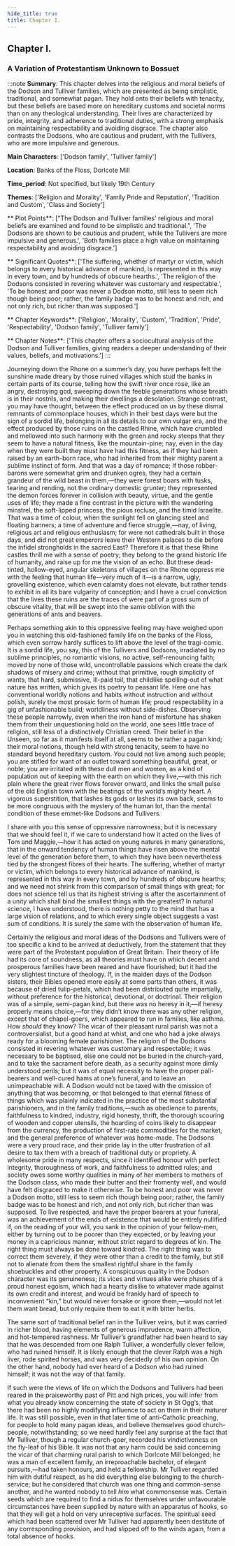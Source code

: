 ```yaml
---
hide_title: true
title: Chapter I.
---
```

## Chapter I.
### A Variation of Protestantism Unknown to Bossuet 
:::note
**Summary**:
This chapter delves into the religious and moral beliefs of the Dodson and Tulliver families, which are presented as being simplistic, traditional, and somewhat pagan. They hold onto their beliefs with tenacity, but these beliefs are based more on hereditary customs and societal norms than on any theological understanding. Their lives are characterized by pride, integrity, and adherence to traditional duties, with a strong emphasis on maintaining respectability and avoiding disgrace. The chapter also contrasts the Dodsons, who are cautious and prudent, with the Tullivers, who are more impulsive and generous.

**Main Characters**:
['Dodson family', 'Tulliver family']

**Location**:
Banks of the Floss, Dorlcote Mill

**Time_period**:
Not specified, but likely 19th Century

**Themes**:
['Religion and Morality', 'Family Pride and Reputation', 'Tradition and Custom', 'Class and Society']

** Plot Points**:
["The Dodson and Tulliver families' religious and moral beliefs are examined and found to be simplistic and traditional.", 'The Dodsons are shown to be cautious and prudent, while the Tullivers are more impulsive and generous.', 'Both families place a high value on maintaining respectability and avoiding disgrace.']

** Significant Quotes**:
['The suffering, whether of martyr or victim, which belongs to every historical advance of mankind, is represented in this way in every town, and by hundreds of obscure hearths.', 'The religion of the Dodsons consisted in revering whatever was customary and respectable.', 'To be honest and poor was never a Dodson motto, still less to seem rich though being poor; rather, the family badge was to be honest and rich, and not only rich, but richer than was supposed.']

** Chapter Keywords**:
['Religion', 'Morality', 'Custom', 'Tradition', 'Pride', 'Respectability', 'Dodson family', 'Tulliver family']

** Chapter Notes**:
['This chapter offers a sociocultural analysis of the Dodson and Tulliver families, giving readers a deeper understanding of their values, beliefs, and motivations.']
:::


  Journeying down the Rhone on a summer’s day, you have perhaps felt the sunshine made dreary by those ruined villages which stud the banks in certain parts of its course, telling how the swift river once rose, like an angry, destroying god, sweeping down the feeble generations whose breath is in their nostrils, and making their dwellings a desolation. Strange contrast, you may have thought, between the effect produced on us by these dismal remnants of commonplace houses, which in their best days were but the sign of a sordid life, belonging in all its details to our own vulgar era, and the effect produced by those ruins on the castled Rhine, which have crumbled and mellowed into such harmony with the green and rocky steeps that they seem to have a natural fitness, like the mountain-pine; nay, even in the day when they were built they must have had this fitness, as if they had been raised by an earth-born race, who had inherited from their mighty parent a sublime instinct of form. And that was a day of romance; If those robber-barons were somewhat grim and drunken ogres, they had a certain grandeur of the wild beast in them,—they were forest boars with tusks, tearing and rending, not the ordinary domestic grunter; they represented the demon forces forever in collision with beauty, virtue, and the gentle uses of life; they made a fine contrast in the picture with the wandering minstrel, the soft-lipped princess, the pious recluse, and the timid Israelite. That was a time of colour, when the sunlight fell on glancing steel and floating banners; a time of adventure and fierce struggle,—nay, of living, religious art and religious enthusiasm; for were not cathedrals built in those days, and did not great emperors leave their Western palaces to die before the infidel strongholds in the sacred East? Therefore it is that these Rhine castles thrill me with a sense of poetry; they belong to the grand historic life of humanity, and raise up for me the vision of an echo. But these dead-tinted, hollow-eyed, angular skeletons of villages on the Rhone oppress me with the feeling that human life—very much of it—is a narrow, ugly, grovelling existence, which even calamity does not elevate, but rather tends to exhibit in all its bare vulgarity of conception; and I have a cruel conviction that the lives these ruins are the traces of were part of a gross sum of obscure vitality, that will be swept into the same oblivion with the generations of ants and beavers. 

  Perhaps something akin to this oppressive feeling may have weighed upon you in watching this old-fashioned family life on the banks of the Floss, which even sorrow hardly suffices to lift above the level of the tragi-comic. It is a sordid life, you say, this of the Tullivers and Dodsons, irradiated by no sublime principles, no romantic visions, no active, self-renouncing faith; moved by none of those wild, uncontrollable passions which create the dark shadows of misery and crime; without that primitive, rough simplicity of wants, that hard, submissive, ill-paid toil, that childlike spelling-out of what nature has written, which gives its poetry to peasant life. Here one has conventional worldly notions and habits without instruction and without polish, surely the most prosaic form of human life; proud respectability in a gig of unfashionable build; worldliness without side-dishes. Observing these people narrowly, even when the iron hand of misfortune has shaken them from their unquestioning hold on the world, one sees little trace of religion, still less of a distinctively Christian creed. Their belief in the Unseen, so far as it manifests itself at all, seems to be rather a pagan kind; their moral notions, though held with strong tenacity, seem to have no standard beyond hereditary custom. You could not live among such people; you are stifled for want of an outlet toward something beautiful, great, or noble; you are irritated with these dull men and women, as a kind of population out of keeping with the earth on which they live,—with this rich plain where the great river flows forever onward, and links the small pulse of the old English town with the beatings of the world’s mighty heart. A vigorous superstition, that lashes its gods or lashes its own back, seems to be more congruous with the mystery of the human lot, than the mental condition of these emmet-like Dodsons and Tullivers. 

  I share with you this sense of oppressive narrowness; but it is necessary that we should feel it, if we care to understand how it acted on the lives of Tom and Maggie,—how it has acted on young natures in many generations, that in the onward tendency of human things have risen above the mental level of the generation before them, to which they have been nevertheless tied by the strongest fibres of their hearts. The suffering, whether of martyr or victim, which belongs to every historical advance of mankind, is represented in this way in every town, and by hundreds of obscure hearths; and we need not shrink from this comparison of small things with great; for does not science tell us that its highest striving is after the ascertainment of a unity which shall bind the smallest things with the greatest? In natural science, I have understood, there is nothing petty to the mind that has a large vision of relations, and to which every single object suggests a vast sum of conditions. It is surely the same with the observation of human life. 

  Certainly the religious and moral ideas of the Dodsons and Tullivers were of too specific a kind to be arrived at deductively, from the statement that they were part of the Protestant population of Great Britain. Their theory of life had its core of soundness, as all theories must have on which decent and prosperous families have been reared and have flourished; but it had the very slightest tincture of theology. If, in the maiden days of the Dodson sisters, their Bibles opened more easily at some parts than others, it was because of dried tulip-petals, which had been distributed quite impartially, without preference for the historical, devotional, or doctrinal. Their religion was of a simple, semi-pagan kind, but there was no heresy in it,—if heresy properly means choice,—for they didn’t know there was any other religion, except that of chapel-goers, which appeared to run in families, like asthma. How _should_ they know? The vicar of their pleasant rural parish was not a controversialist, but a good hand at whist, and one who had a joke always ready for a blooming female parishioner. The religion of the Dodsons consisted in revering whatever was customary and respectable; it was necessary to be baptised, else one could not be buried in the church-yard, and to take the sacrament before death, as a security against more dimly understood perils; but it was of equal necessity to have the proper pall-bearers and well-cured hams at one’s funeral, and to leave an unimpeachable will. A Dodson would not be taxed with the omission of anything that was becoming, or that belonged to that eternal fitness of things which was plainly indicated in the practice of the most substantial parishioners, and in the family traditions,—such as obedience to parents, faithfulness to kindred, industry, rigid honesty, thrift, the thorough scouring of wooden and copper utensils, the hoarding of coins likely to disappear from the currency, the production of first-rate commodities for the market, and the general preference of whatever was home-made. The Dodsons were a very proud race, and their pride lay in the utter frustration of all desire to tax them with a breach of traditional duty or propriety. A wholesome pride in many respects, since it identified honour with perfect integrity, thoroughness of work, and faithfulness to admitted rules; and society owes some worthy qualities in many of her members to mothers of the Dodson class, who made their butter and their fromenty well, and would have felt disgraced to make it otherwise. To be honest and poor was never a Dodson motto, still less to seem rich though being poor; rather, the family badge was to be honest and rich, and not only rich, but richer than was supposed. To live respected, and have the proper bearers at your funeral, was an achievement of the ends of existence that would be entirely nullified if, on the reading of your will, you sank in the opinion of your fellow-men, either by turning out to be poorer than they expected, or by leaving your money in a capricious manner, without strict regard to degrees of kin. The right thing must always be done toward kindred. The right thing was to correct them severely, if they were other than a credit to the family, but still not to alienate from them the smallest rightful share in the family shoebuckles and other property. A conspicuous quality in the Dodson character was its genuineness; its vices and virtues alike were phases of a proud honest egoism, which had a hearty dislike to whatever made against its own credit and interest, and would be frankly hard of speech to inconvenient “kin,” but would never forsake or ignore them,—would not let them want bread, but only require them to eat it with bitter herbs. 

  The same sort of traditional belief ran in the Tulliver veins, but it was carried in richer blood, having elements of generous imprudence, warm affection, and hot-tempered rashness. Mr Tulliver’s grandfather had been heard to say that he was descended from one Ralph Tulliver, a wonderfully clever fellow, who had ruined himself. It is likely enough that the clever Ralph was a high liver, rode spirited horses, and was very decidedly of his own opinion. On the other hand, nobody had ever heard of a Dodson who had ruined himself; it was not the way of that family. 

  If such were the views of life on which the Dodsons and Tullivers had been reared in the praiseworthy past of Pitt and high prices, you will infer from what you already know concerning the state of society in St Ogg’s, that there had been no highly modifying influence to act on them in their maturer life. It was still possible, even in that later time of anti-Catholic preaching, for people to hold many pagan ideas, and believe themselves good church-people, notwithstanding; so we need hardly feel any surprise at the fact that Mr Tulliver, though a regular church-goer, recorded his vindictiveness on the fly-leaf of his Bible. It was not that any harm could be said concerning the vicar of that charming rural parish to which Dorlcote Mill belonged; he was a man of excellent family, an irreproachable bachelor, of elegant pursuits,—had taken honours, and held a fellowship. Mr Tulliver regarded him with dutiful respect, as he did everything else belonging to the church-service; but he considered that church was one thing and common-sense another, and he wanted nobody to tell _him_ what commonsense was. Certain seeds which are required to find a nidus for themselves under unfavourable circumstances have been supplied by nature with an apparatus of hooks, so that they will get a hold on very unreceptive surfaces. The spiritual seed which had been scattered over Mr Tulliver had apparently been destitute of any corresponding provision, and had slipped off to the winds again, from a total absence of hooks. 

  